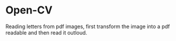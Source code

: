 # Open-CV
Reading letters from pdf images, first transform the image into a pdf readable and then read it outloud.
